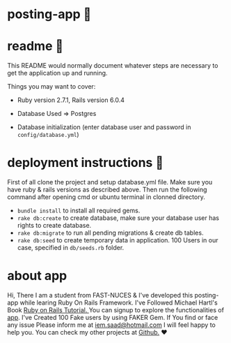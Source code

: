 # posting-app 📱

# readme 📖

This README would normally document whatever steps are necessary to get the
application up and running.

Things you may want to cover:

* Ruby version 2.7.1, Rails version 6.0.4

* Database Used => Postgres

* Database initialization (enter database user and password in `config/database.yml`)

# deployment instructions 🚀
  First of all clone the project and setup database.yml file. Make sure you have ruby & rails versions as described above.
  Then run the following command after opening cmd or ubuntu terminal in clonned directory.
  * `bundle install` to install all required gems.
  * `rake db:create` to create database, make sure your database user has rights to create database.
  * `rake db:migrate` to run all pending migrations & create db tables.
  * `rake db:seed` to create temporary data in application. 100 Users in our case, specified in `db/seeds.rb` folder.
# about app
  Hi, There I am a student from FAST-NUCES & I've developed this posting-app while learing Ruby On Rails Framework. I've Followed Michael Hartl's Book <a      href="https://www.railstutorial.org/book"> Ruby on Rails Tutorial. </a> You can signup to explore the functionalities of <a href="https://posting-app.herokuapp.com/"> app</a>. I've Created 100 Fake users by using   FAKER Gem. If You find or face any issue Please inform me at iem.saad@hotmail.com I will feel happy to help you. You can check my other projects at <a href="https://github.com/iem-saad"> Github.</a> ❤️
